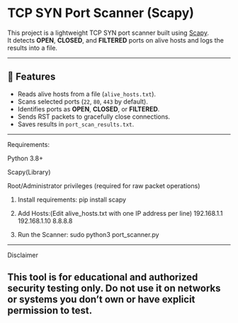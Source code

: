 # TCP SYN Port Scanner (Scapy)

This project is a lightweight TCP SYN port scanner built using [Scapy](https://scapy.readthedocs.io/en/latest/).  
It detects **OPEN**, **CLOSED**, and **FILTERED** ports on alive hosts and logs the results into a file.  

---

## 📌 Features
- Reads alive hosts from a file (`alive_hosts.txt`).
- Scans selected ports (`22`, `80`, `443` by default).
- Identifies ports as **OPEN**, **CLOSED**, or **FILTERED**.
- Sends RST packets to gracefully close connections.
- Saves results in `port_scan_results.txt`.

---
Requirements:

Python 3.8+

Scapy(Library)

Root/Administrator privileges (required for raw packet operations)

1) Install requirements:
 pip install scapy

2) Add Hosts:(Edit alive_hosts.txt with one IP address per line)
192.168.1.1
192.168.1.10
8.8.8.8
3) Run the Scanner:
sudo python3 port_scanner.py
-------------------------------------------------------------------------------------------------------------------------------------
Disclaimer

This tool is for educational and authorized security testing only.
Do not use it on networks or systems you don’t own or have explicit permission to test.
-------------------------------------------------------------------------------------------------------------------------------------
